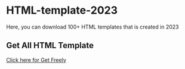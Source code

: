 # HTML-template-2023
Here, you can download 100+ HTML templates that is created in 2023

## Get All HTML Template
[Click here for Get Freely](https://mega.nz/folder/ISlngRwY#Y1utwEoLw_ZjKoLCgVoZeg)
